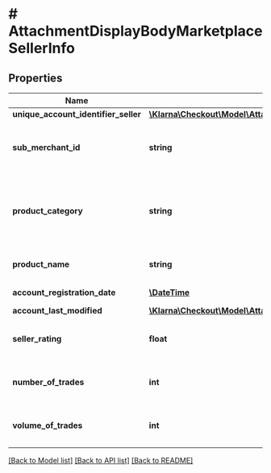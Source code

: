 # # AttachmentDisplayBodyMarketplaceSellerInfo

## Properties

Name | Type | Description | Notes
------------ | ------------- | ------------- | -------------
**unique_account_identifier_seller** | [**\Klarna\Checkout\Model\AttachmentDisplayBodyUniqueAccountIdentifierSeller**](AttachmentDisplayBodyUniqueAccountIdentifierSeller.md) |  | [optional]
**sub_merchant_id** | **string** | Name or unique number of the selling / delivering merchant, e.g. \&quot;Marketbrick Ltd.\&quot; | [optional]
**product_category** | **string** | Name of the overall category to which the specific good(s) belong to, according to the selling merchants categorization. E.g. \&quot;Computers\&quot; | [optional]
**product_name** | **string** | Name of the specific good purchased, e.g. \&quot;Acer 5400\&quot; | [optional]
**account_registration_date** | [**\DateTime**](\DateTime.md) | ISO 8601 e.g. 2012-11-24T15:00 | [optional]
**account_last_modified** | [**\Klarna\Checkout\Model\AttachmentDisplayBodyAccountLastModified**](AttachmentDisplayBodyAccountLastModified.md) |  | [optional]
**seller_rating** | **float** | Current rating. Partner should provide upfront their rating scale, e.g. 65 | [optional]
**number_of_trades** | **int** | Number of trades the sub-merchant did since 12 months back, e.g. 23 | [optional]
**volume_of_trades** | **int** | Volumes of trades the sub-merchant did since 12 months back, e.g. 230.5 | [optional]

[[Back to Model list]](../../README.md#models) [[Back to API list]](../../README.md#endpoints) [[Back to README]](../../README.md)
